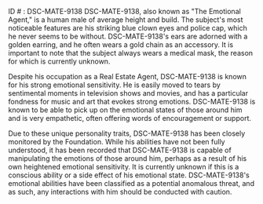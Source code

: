 ID # : DSC-MATE-9138
DSC-MATE-9138, also known as "The Emotional Agent," is a human male of average height and build. The subject's most noticeable features are his striking blue clown eyes and police cap, which he never seems to be without. DSC-MATE-9138's ears are adorned with a golden earring, and he often wears a gold chain as an accessory. It is important to note that the subject always wears a medical mask, the reason for which is currently unknown.

Despite his occupation as a Real Estate Agent, DSC-MATE-9138 is known for his strong emotional sensitivity. He is easily moved to tears by sentimental moments in television shows and movies, and has a particular fondness for music and art that evokes strong emotions. DSC-MATE-9138 is known to be able to pick up on the emotional states of those around him and is very empathetic, often offering words of encouragement or support.

Due to these unique personality traits, DSC-MATE-9138 has been closely monitored by the Foundation. While his abilities have not been fully understood, it has been recorded that DSC-MATE-9138 is capable of manipulating the emotions of those around him, perhaps as a result of his own heightened emotional sensitivity. It is currently unknown if this is a conscious ability or a side effect of his emotional state. DSC-MATE-9138's emotional abilities have been classified as a potential anomalous threat, and as such, any interactions with him should be conducted with caution.